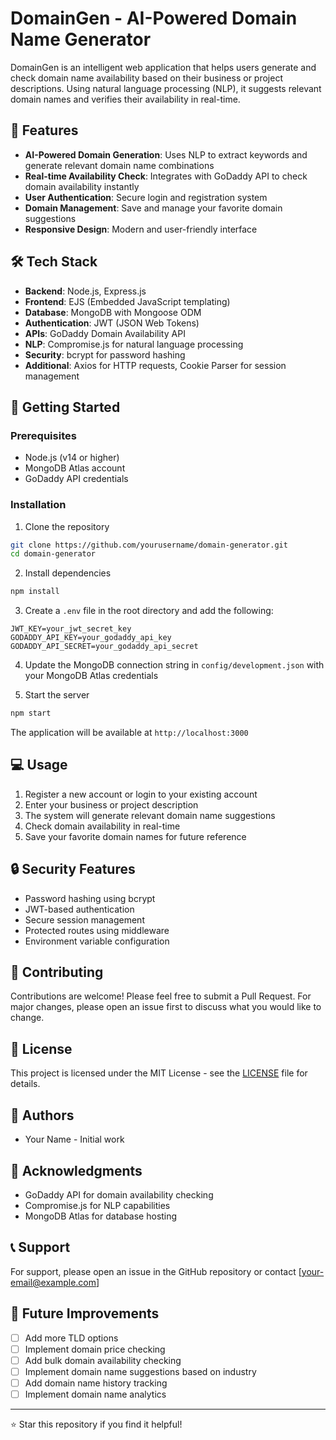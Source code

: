 # DomainGen - AI-Powered Domain Name Generator

DomainGen is an intelligent web application that helps users generate and check domain name availability based on their business or project descriptions. Using natural language processing (NLP), it suggests relevant domain names and verifies their availability in real-time.

## 🌟 Features

- **AI-Powered Domain Generation**: Uses NLP to extract keywords and generate relevant domain name combinations
- **Real-time Availability Check**: Integrates with GoDaddy API to check domain availability instantly
- **User Authentication**: Secure login and registration system
- **Domain Management**: Save and manage your favorite domain suggestions
- **Responsive Design**: Modern and user-friendly interface

## 🛠️ Tech Stack

- **Backend**: Node.js, Express.js
- **Frontend**: EJS (Embedded JavaScript templating)
- **Database**: MongoDB with Mongoose ODM
- **Authentication**: JWT (JSON Web Tokens)
- **APIs**: GoDaddy Domain Availability API
- **NLP**: Compromise.js for natural language processing
- **Security**: bcrypt for password hashing
- **Additional**: Axios for HTTP requests, Cookie Parser for session management

## 🚀 Getting Started

### Prerequisites

- Node.js (v14 or higher)
- MongoDB Atlas account
- GoDaddy API credentials

### Installation

1. Clone the repository
```bash
git clone https://github.com/yourusername/domain-generator.git
cd domain-generator
```

2. Install dependencies
```bash
npm install
```

3. Create a `.env` file in the root directory and add the following:
```env
JWT_KEY=your_jwt_secret_key
GODADDY_API_KEY=your_godaddy_api_key
GODADDY_API_SECRET=your_godaddy_api_secret
```

4. Update the MongoDB connection string in `config/development.json` with your MongoDB Atlas credentials

5. Start the server
```bash
npm start
```

The application will be available at `http://localhost:3000`

## 💻 Usage

1. Register a new account or login to your existing account
2. Enter your business or project description
3. The system will generate relevant domain name suggestions
4. Check domain availability in real-time
5. Save your favorite domain names for future reference

## 🔒 Security Features

- Password hashing using bcrypt
- JWT-based authentication
- Secure session management
- Protected routes using middleware
- Environment variable configuration

## 🤝 Contributing

Contributions are welcome! Please feel free to submit a Pull Request. For major changes, please open an issue first to discuss what you would like to change.

## 📝 License

This project is licensed under the MIT License - see the [LICENSE](LICENSE.md) file for details.

## 👥 Authors

- Your Name - Initial work

## 🙏 Acknowledgments

- GoDaddy API for domain availability checking
- Compromise.js for NLP capabilities
- MongoDB Atlas for database hosting

## 📞 Support

For support, please open an issue in the GitHub repository or contact [your-email@example.com]

## 🔄 Future Improvements

- [ ] Add more TLD options
- [ ] Implement domain price checking
- [ ] Add bulk domain availability checking
- [ ] Implement domain name suggestions based on industry
- [ ] Add domain name history tracking
- [ ] Implement domain name analytics

---

⭐ Star this repository if you find it helpful! 